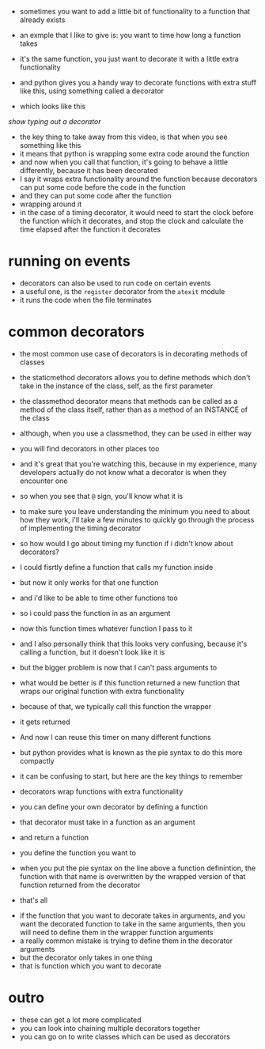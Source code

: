 <!-- MOTIVATION -->

- sometimes you want to add a little bit of functionality to a function that already exists

- an exmple that I like to give is: you want to time how long a function takes
- it's the same function, you just want to decorate it with a little extra functionality
- and python gives you a handy way to decorate functions with extra stuff like this, using something called a decorator
- which looks like this

_show typing out a decorator_

- the key thing to take away from this video, is that when you see something like this
- it means that python is wrapping some extra code around the function
- and now when you call that function, it's going to behave a little differently, because it has been decorated
- I say it wraps extra functionality around the function because decorators can put some code before the code in the function
- and they can put some code after the function
- wrapping around it
- in the case of a timing decorator, it would need to start the clock before the function which it decorates, and stop the clock and calculate the time elapsed after the function it decorates

# running on events

- decorators can also be used to run code on certain events
- a useful one, is the `register` decorator from the `atexit` module
- it runs the code when the file terminates
<!-- TODO explain more deeply because this may be confusing as it's not obviosu what code is wrapping the function being decorated -->

# common decorators

- the most common use case of decorators is in decorating methods of classes
- the staticmethod decorators allows you to define methods which don't take in the instance of the class, self, as the first parameter
- the classmethod decorator means that methods can be called as a method of the class itself, rather than as a method of an INSTANCE of the class
- although, when you use a classmethod, they can be used in either way

- you will find decorators in other places too
- and it's great that you're watching this, because in my experience, many developers actually do not know what a decorator is when they encounter one
- so when you see that `@` sign, you'll know what it is

- to make sure you leave understanding the minimum you need to about how they work, i'll take a few minutes to quickly go through the process of implementing the timing decorator

- so how would I go about timing my function if i didn't know about decorators?

- I could fisrtly define a function that calls my function inside
- but now it only works for that one function
- and i'd like to be able to time other functions too
- so i could pass the function in as an argument
- now this function times whatever function I pass to it
<!-- DEFINE FUNCTION WHICH WRAPS AROUND ANOTHER -->

- and I also personally think that this looks very confusing, because it's calling a function, but it doesn't look like it is
- but the bigger problem is now that I can't pass arguments to

- what would be better is if this function returned a new function that wraps our original function with extra functionality
- because of that, we typically call this function the wrapper
<!-- SHOW DECORATOR SYNTAX -->
- it gets returned

- And now I can reuse this timer on many different functions
- but python provides what is known as the pie syntax to do this more compactly

- it can be confusing to start, but here are the key things to remember
- decorators wrap functions with extra functionality
- you can define your own decorator by defining a function
- that decorator must take in a function as an argument
- and return a function
- you define the function you want to
- when you put the pie syntax on the line above a function definintion, the function with that name is overwritten by the wrapped version of that function returned from the decorator

- that's all

<!-- EXPLAIN HOW TO HANDLE ISSUE OF PASSING PARAMETERS -->

- if the function that you want to decorate takes in arguments, and you want the decorated function to take in the same arguments, then you will need to define them in the wrapper function arguments
- a really common mistake is trying to define them in the decorator arguments
- but the decorator only takes in one thing
- that is function which you want to decorate

# outro

- these can get a lot more complicated
- you can look into chaining multiple decorators together
- you can go on to write classes which can be used as decorators
